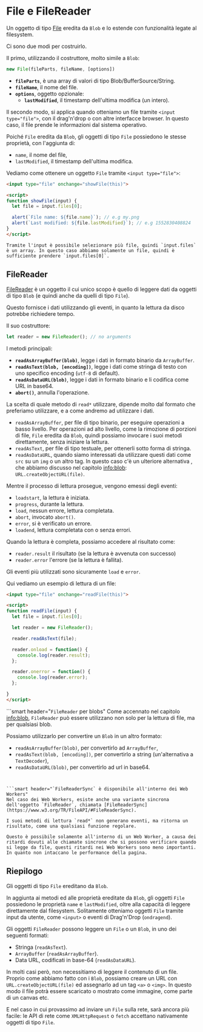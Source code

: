 # File e FileReader

Un oggetto di tipo [File](https://www.w3.org/TR/FileAPI/#dfn-file) eredita da `Blob` e lo estende con funzionalità legate al filesystem.

Ci sono due modi per costruirlo.

Il primo, utilizzando il costruttore, molto simile a `Blob`:

```js
new File(fileParts, fileName, [options])
```

- **`fileParts`**, è una array di valori di tipo Blob/BufferSource/String.
- **`fileName`**, il nome del file.
- **`options`**, oggetto opzionale:
    - **`lastModified`**, il timestamp dell'ultima modifica (un intero).

Il secondo modo, si applica quando otteniamo un file tramite `<input type="file">`, con il drag'n'drop o con altre interfacce browser. In questo caso, il file prende le informazioni dal sistema operativo.

Poiché `File` eredita da `Blob`, gli oggetti di tipo `File` possiedono le stesse proprietà, con l'aggiunta di:
- `name`, il nome del file,
- `lastModified`, il timestamp dell'ultima modifica.

Vediamo come ottenere un oggetto `File` tramite `<input type="file">`:

```html run
<input type="file" onchange="showFile(this)">

<script>
function showFile(input) {
  let file = input.files[0];

  alert(`File name: ${file.name}`); // e.g my.png
  alert(`Last modified: ${file.lastModified}`); // e.g 1552830408824
}
</script>
```

```smart
Tramite l'input è possibile selezionare più file, quindi `input.files` è un array. In questo caso abbiamo solamente un file, quindi è sufficiente prendere `input.files[0]`.
```

## FileReader

[FileReader](https://www.w3.org/TR/FileAPI/#dfn-filereader) è un oggetto il cui unico scopo è quello di leggere dati da oggetti di tipo `Blob` (e quindi anche da quelli di tipo `File`).

Questo fornisce i dati utilizzando gli eventi, in quanto la lettura da disco potrebbe richiedere tempo.

Il suo costruttore:

```js
let reader = new FileReader(); // no arguments
```

I metodi principali:

- **`readAsArrayBuffer(blob)`**, legge i dati in formato binario da `ArrayBuffer`.
- **`readAsText(blob, [encoding])`**, legge i dati come stringa di testo con uno specifico encoding (`utf-8` di default).
- **`readAsDataURL(blob)`**, legge i dati in formato binario e li codifica come URL in base64.
- **`abort()`**, annulla l'operazione.

La scelta di quale metodo di `read*` utilizzare, dipende molto dal formato che preferiamo utilizzare, e a come andremo ad utilizzare i dati.

- `readAsArrayBuffer`, per file di tipo binario, per eseguire operazioni a basso livello. Per operazioni ad alto livello, come la rimozione di porzioni di file, `File` eredita da `Blob`, quindi possiamo invocare i suoi metodi direttamente, senza iniziare la lettura.
- `readAsText`, per file di tipo testuale, per ottenerli sotto forma di stringa.
- `readAsDataURL`, quando siamo interessati da utilizzare questi dati come `src` su un `img` o un altro tag. In questo caso c'è un ulteriore alternativa , che abbiamo discusso nel capitolo <info:blob>: `URL.createObjectURL(file)`.

Mentre il processo di lettura prosegue, vengono emessi degli eventi:
- `loadstart`, la lettura è iniziata.
- `progress`, durante la lettura.
- `load`, nessun errore, lettura completata.
- `abort`, invocato `abort()`.
- `error`, si è verificato un errore.
- `loadend`, lettura completata con o senza errori.

Quando la lettura è completa, possiamo accedere al risultato come:
- `reader.result` il risultato (se la lettura è avvenuta con successo)
- `reader.error` l'errore (se la lettura è fallita).

Gli eventi più utilizzati sono sicuramente `load` e `error`.

Qui vediamo un esempio di lettura di un file:

```html run
<input type="file" onchange="readFile(this)">

<script>
function readFile(input) {
  let file = input.files[0];

  let reader = new FileReader();

  reader.readAsText(file);

  reader.onload = function() {
    console.log(reader.result);
  };

  reader.onerror = function() {
    console.log(reader.error);
  };

}
</script>
```

```smart header="`FileReader` per blobs"
Come accennato nel capitolo <info:blob>, `FileReader` può essere utilizzano non solo per la lettura di file, ma per qualsiasi blob.

Possiamo utilizzarlo per convertire un `Blob` in un altro formato:
- `readAsArrayBuffer(blob)`, per convertirlo ad `ArrayBuffer`,
- `readAsText(blob, [encoding])`, per convertirlo a string (un'alternativa a `TextDecoder`),
- `readAsDataURL(blob)`, per convertirlo ad url in base64.
```


```smart header="`FileReaderSync` è disponibile all'interno dei Web Workers"
Nel caso dei Web Workers, esiste anche una variante sincrona dell'oggetto `FileReader`, chiamata [FileReaderSync](https://www.w3.org/TR/FileAPI/#FileReaderSync).

I suoi metodi di lettura `read*` non generano eventi, ma ritorna un risultato, come una qualsiasi funzione regolare.

Questo è possibile solamente all'interno di un Web Worker, a causa dei ritardi dovuti alle chiamate sincrone che si possono verificare quando si legge da file, questi ritardi nei Web Workers sono meno importanti. In quanto non intaccano le performance della pagina.
```

## Riepilogo

Gli oggetti di tipo `File` ereditano da `Blob`.

In aggiunta ai metodi ed alle proprietà ereditate da `Blob`, gli oggetti `File` possiedono le proprietà `name` e `lastModified`, oltre alla capacità di leggere direttamente dal filesystem. Solitamente otteniamo oggetti `File` tramite input da utente, come `<input>` o eventi di Drag'n'Drop (`ondragend`).

Gli oggetti `FileReader` possono leggere un `File` o un `Blob`, in uno dei seguenti formati:
- Stringa (`readAsText`).
- `ArrayBuffer` (`readAsArrayBuffer`).
- Data URL, codificati in base-64 (`readAsDataURL`).

In molti casi però, non necessitiamo di leggere il contenuto di un file. Proprio come abbiamo fatto con i `Blob`, possiamo creare un URL con `URL.createObjectURL(file)` ed assegnarlo ad un tag `<a>` o `<img>`. In questo modo il file potrà essere scaricato o mostrato come immagine, come parte di un canvas etc.

E nel caso in cui provassimo ad inviare un `File` sulla rete, sarà ancora più facile: le API di rete come `XMLHttpRequest` o `fetch` accettano nativamente oggetti di tipo `File`.
